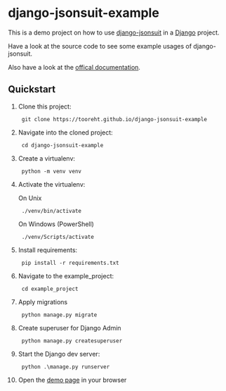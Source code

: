 # django-jsonsuit-example

This is a demo project on how to use [django-jsonsuit](https://github.com/tooreht/django-jsonsuit) in a [Django](https://docs.djangoproject.com/) project.

Have a look at the source code to see some example usages of django-jsonsuit.

Also have a look at the [offical documentation](https://tooreht.github.io/django-jsonsuit/).

## Quickstart

1. Clone this project:

        git clone https://tooreht.github.io/django-jsonsuit-example

1. Navigate into the cloned project:

        cd django-jsonsuit-example

1. Create a virtualenv:

        python -m venv venv

1. Activate the virtualenv:

    On Unix

        ./venv/bin/activate

   On Windows (PowerShell)

        ./venv/Scripts/activate

1. Install requirements:

        pip install -r requirements.txt

1. Navigate to the example_project:

        cd example_project

1. Apply migrations

        python manage.py migrate

1. Create superuser for Django Admin

        python manage.py createsuperuser

1. Start the Django dev server:

        python .\manage.py runserver

1. Open the [demo page](http://localhost:8000/) in your browser
